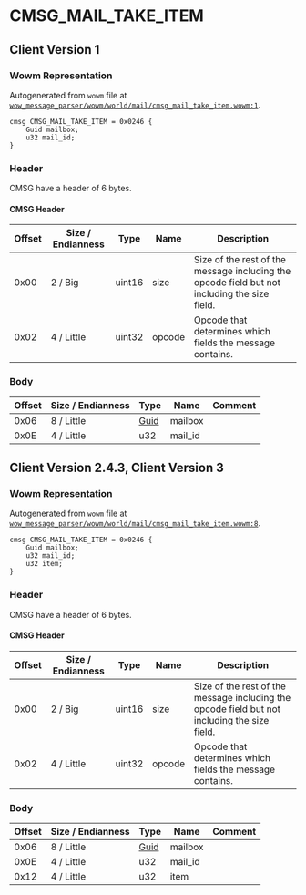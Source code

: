 # CMSG_MAIL_TAKE_ITEM

## Client Version 1

### Wowm Representation

Autogenerated from `wowm` file at [`wow_message_parser/wowm/world/mail/cmsg_mail_take_item.wowm:1`](https://github.com/gtker/wow_messages/tree/main/wow_message_parser/wowm/world/mail/cmsg_mail_take_item.wowm#L1).
```rust,ignore
cmsg CMSG_MAIL_TAKE_ITEM = 0x0246 {
    Guid mailbox;
    u32 mail_id;
}
```
### Header

CMSG have a header of 6 bytes.

#### CMSG Header

| Offset | Size / Endianness | Type   | Name   | Description |
| ------ | ----------------- | ------ | ------ | ----------- |
| 0x00   | 2 / Big           | uint16 | size   | Size of the rest of the message including the opcode field but not including the size field.|
| 0x02   | 4 / Little        | uint32 | opcode | Opcode that determines which fields the message contains.|

### Body

| Offset | Size / Endianness | Type | Name | Comment |
| ------ | ----------------- | ---- | ---- | ------- |
| 0x06 | 8 / Little | [Guid](../types/packed-guid.md) | mailbox |  |
| 0x0E | 4 / Little | u32 | mail_id |  |

## Client Version 2.4.3, Client Version 3

### Wowm Representation

Autogenerated from `wowm` file at [`wow_message_parser/wowm/world/mail/cmsg_mail_take_item.wowm:8`](https://github.com/gtker/wow_messages/tree/main/wow_message_parser/wowm/world/mail/cmsg_mail_take_item.wowm#L8).
```rust,ignore
cmsg CMSG_MAIL_TAKE_ITEM = 0x0246 {
    Guid mailbox;
    u32 mail_id;
    u32 item;
}
```
### Header

CMSG have a header of 6 bytes.

#### CMSG Header

| Offset | Size / Endianness | Type   | Name   | Description |
| ------ | ----------------- | ------ | ------ | ----------- |
| 0x00   | 2 / Big           | uint16 | size   | Size of the rest of the message including the opcode field but not including the size field.|
| 0x02   | 4 / Little        | uint32 | opcode | Opcode that determines which fields the message contains.|

### Body

| Offset | Size / Endianness | Type | Name | Comment |
| ------ | ----------------- | ---- | ---- | ------- |
| 0x06 | 8 / Little | [Guid](../types/packed-guid.md) | mailbox |  |
| 0x0E | 4 / Little | u32 | mail_id |  |
| 0x12 | 4 / Little | u32 | item |  |

